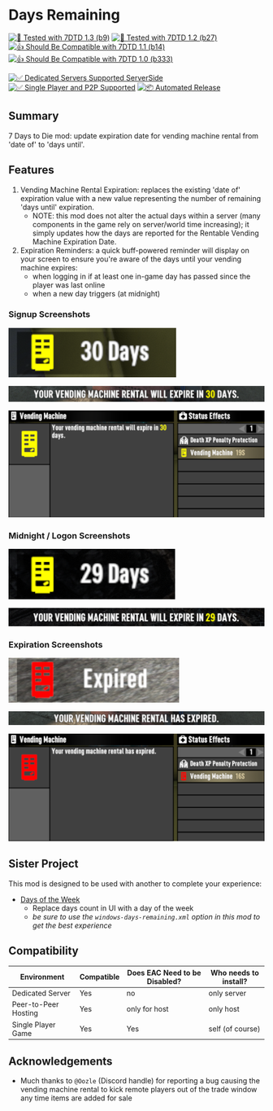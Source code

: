 # Days Remaining

[![🧪 Tested with 7DTD 1.3 (b9)](https://img.shields.io/badge/🧪%20Tested%20with-7DTD%201.3%20(b9)-blue.svg)](https://7daystodie.com/)
[![🧪 Tested with 7DTD 1.2 (b27)](https://img.shields.io/badge/🧪%20Tested%20with-7DTD%201.2%20(b27)-blue.svg)](https://7daystodie.com/)
[![👍 Should Be Compatible with 7DTD 1.1 (b14)](https://img.shields.io/badge/👍%20Should%20Be%20Compatible%20with-7DTD%201.1%20(b14)-blue.svg)](https://7daystodie.com/)
[![👍 Should Be Compatible with 7DTD 1.0 (b333)](https://img.shields.io/badge/👍%20Should%20Be%20Compatible%20with-7DTD%201.0%20(b333)-blue.svg)](https://7daystodie.com/)

[![✅ Dedicated Servers Supported ServerSide](https://img.shields.io/badge/✅%20Dedicated%20Servers-Supported%20Serverside-blue.svg)](https://7daystodie.com/)
[![✅ Single Player and P2P Supported](https://img.shields.io/badge/✅%20Single%20Player%20and%20P2P-Supported-blue.svg)](https://7daystodie.com/)
[![📦 Automated Release](https://github.com/jonathan-robertson/days-remaining/actions/workflows/release.yml/badge.svg)](https://github.com/jonathan-robertson/days-remaining/actions/workflows/release.yml)

## Summary

7 Days to Die mod: update expiration date for vending machine rental from 'date of' to 'days until'.

## Features

1. Vending Machine Rental Expiration: replaces the existing 'date of' expiration value with a new value representing the number of remaining 'days until' expiration.
   - NOTE: this mod does not alter the actual days within a server (many components in the game rely on server/world time increasing); it simply updates how the days are reported for the Rentable Vending Machine Expiration Date.
2. Expiration Reminders: a quick buff-powered reminder will display on your screen to ensure you're aware of the days until your vending machine expires:
   - when logging in if at least one in-game day has passed since the player was last online
   - when a new day triggers (at midnight)

### Signup Screenshots

![signup buff badge](https://github.com/jonathan-robertson/days-remaining/raw/media/signup-notification-1.png)

![signup notification](https://github.com/jonathan-robertson/days-remaining/raw/media/signup-notification-2.png)

![signup info panel](https://github.com/jonathan-robertson/days-remaining/raw/media/signup-notification-3.png)

### Midnight / Logon Screenshots

![midnight or logon buff badge](https://github.com/jonathan-robertson/days-remaining/raw/media/midnight-or-logon-notification-1.png)

![midnight or logon notification](https://github.com/jonathan-robertson/days-remaining/raw/media/midnight-or-logon-notification-2.png)

### Expiration Screenshots

![expiration screenshot buff badge](https://github.com/jonathan-robertson/days-remaining/raw/media/expiration-notification-1.png)

![expiration screenshot notification](https://github.com/jonathan-robertson/days-remaining/raw/media/expiration-notification-2.png)

![expiration screenshot info panel](https://github.com/jonathan-robertson/days-remaining/raw/media/expiration-notification-3.png)

## Sister Project

This mod is designed to be used with another to complete your experience:

- [Days of the Week](https://github.com/jonathan-robertson/days-of-the-week)
  - Replace days count in UI with a day of the week
  - *be sure to use the `windows-days-remaining.xml` option in this mod to get the best experience*

## Compatibility

| Environment          | Compatible | Does EAC Need to be Disabled? | Who needs to install? |
| -------------------- | ---------- | ----------------------------- | --------------------- |
| Dedicated Server     | Yes        | no                            | only server           |
| Peer-to-Peer Hosting | Yes        | only for host                 | only host             |
| Single Player Game   | Yes        | Yes                           | self (of course)      |

## Acknowledgements

- Much thanks to `@Oozle` (Discord handle) for reporting a bug causing the vending machine rental to kick remote players out of the trade window any time items are added for sale
